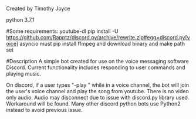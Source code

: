 Created by Timothy Joyce

python 3.7.1

#Some requirements:
youtube-dl
pip install -U https://github.com/Rapptz/discord.py/archive/rewrite.zip#egg=discord.py[voice]
asyncio
must pip install ffmpeg and download binary and make path set

#Description
A simple bot created for use on the voice messaging software Discord.
Current functionality includes responding to user commands and playing music.


On discord, if a user types "-play <youtubelink>" while in a voice channel, the bot will join the
user's voice channel and play the song from youtube. There is no video only audio.
Audio may disconnect due to issue with discord.py library used. Workaround will be found. Many other
discord python bots use Python2 instead to avoid previous issue.
